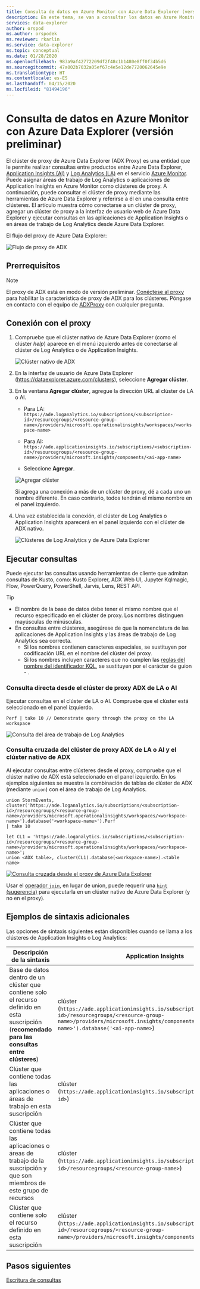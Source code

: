```yaml
---
title: Consulta de datos en Azure Monitor con Azure Data Explorer (versión preliminar)
description: En este tema, se van a consultar los datos en Azure Monitor mediante la creación de un proxy de Azure Data Explorer para consultas entre productos con Application Insights y Log Analytics.
services: data-explorer
author: orspod
ms.author: orspodek
ms.reviewer: rkarlin
ms.service: data-explorer
ms.topic: conceptual
ms.date: 01/28/2020
ms.openlocfilehash: 983a9af42772209df2f48c1b1480e8ff0f34b5d6
ms.sourcegitcommit: 47a002b7032a05ef67c4e5e12de7720062645e9e
ms.translationtype: HT
ms.contentlocale: es-ES
ms.lasthandoff: 04/15/2020
ms.locfileid: "81494196"
---
```

# <a name="query-data-in-azure-monitor-using-azure-data-explorer-preview"></a>Consulta de datos en Azure Monitor con Azure Data Explorer (versión preliminar)

El clúster de proxy de Azure Data Explorer (ADX Proxy) es una entidad que le permite realizar consultas entre productos entre Azure Data Explorer, [Application Insights (AI)](/azure/azure-monitor/app/app-insights-overview) y [Log Analytics (LA)](/azure/azure-monitor/platform/data-platform-logs) en el servicio [Azure Monitor](/azure/azure-monitor/). Puede asignar áreas de trabajo de Log Analytics o aplicaciones de Application Insights en Azure Monitor como clústeres de proxy. A continuación, puede consultar el clúster de proxy mediante las herramientas de Azure Data Explorer y referirse a él en una consulta entre clústeres. El artículo muestra cómo conectarse a un clúster de proxy, agregar un clúster de proxy a la interfaz de usuario web de Azure Data Explorer y ejecutar consultas en las aplicaciones de Application Insights o en áreas de trabajo de Log Analytics desde Azure Data Explorer.

El flujo del proxy de Azure Data Explorer: 

![Flujo de proxy de ADX](media/adx-proxy/adx-proxy-flow.png)

## <a name="prerequisites"></a>Prerrequisitos

> [!NOTE]
> El proxy de ADX está en modo de versión preliminar. [Conéctese al proxy](#connect-to-the-proxy) para habilitar la característica de proxy de ADX para los clústeres. Póngase en contacto con el equipo de [ADXProxy](mailto:adxproxy@microsoft.com) con cualquier pregunta.

## <a name="connect-to-the-proxy"></a>Conexión con el proxy

1. Compruebe que el clúster nativo de Azure Data Explorer (como el clúster *help*) aparece en el menú izquierdo antes de conectarse al clúster de Log Analytics o de Application Insights.

    ![Clúster nativo de ADX](media/adx-proxy/web-ui-help-cluster.png)

1. En la interfaz de usuario de Azure Data Explorer (https://dataexplorer.azure.com/clusters), seleccione **Agregar clúster**.

1. En la ventana **Agregar clúster**, agregue la dirección URL al clúster de LA o AI. 
    
    * Para LA: `https://ade.loganalytics.io/subscriptions/<subscription-id>/resourcegroups/<resource-group-name>/providers/microsoft.operationalinsights/workspaces/<workspace-name>`
    * Para AI: `https://ade.applicationinsights.io/subscriptions/<subscription-id>/resourcegroups/<resource-group-name>/providers/microsoft.insights/components/<ai-app-name>`

    * Seleccione **Agregar**.

    ![Agregar clúster](media/adx-proxy/add-cluster.png)

    Si agrega una conexión a más de un clúster de proxy, dé a cada uno un nombre diferente. En caso contrario, todos tendrán el mismo nombre en el panel izquierdo.

1. Una vez establecida la conexión, el clúster de Log Analytics o Application Insights aparecerá en el panel izquierdo con el clúster de ADX nativo. 

    ![Clústeres de Log Analytics y de Azure Data Explorer](media/adx-proxy/la-adx-clusters.png)

## <a name="run-queries"></a>Ejecutar consultas

Puede ejecutar las consultas usando herramientas de cliente que admitan consultas de Kusto, como: Kusto Explorer, ADX Web UI, Jupyter Kqlmagic, Flow, PowerQuery, PowerShell, Jarvis, Lens, REST API.

> [!TIP]
> * El nombre de la base de datos debe tener el mismo nombre que el recurso especificado en el clúster de proxy. Los nombres distinguen mayúsculas de minúsculas.
> * En consultas entre clústeres, asegúrese de que la nomenclatura de las aplicaciones de Application Insights y las áreas de trabajo de Log Analytics sea correcta.
>     * Si los nombres contienen caracteres especiales, se sustituyen por codificación URL en el nombre del clúster del proxy. 
>     * Si los nombres incluyen caracteres que no cumplen las [reglas del nombre del identificador KQL](kusto/query/schema-entities/entity-names.md), se sustituyen por el carácter de guion **-** .

### <a name="direct-query-from-your-la-or-ai-adx-proxy-cluster"></a>Consulta directa desde el clúster de proxy ADX de LA o AI

Ejecutar consultas en el clúster de LA o AI. Compruebe que el clúster está seleccionado en el panel izquierdo. 

```kusto
Perf | take 10 // Demonstrate query through the proxy on the LA workspace
```

![Consulta del área de trabajo de Log Analytics](media/adx-proxy/query-la.png)

### <a name="cross-query-of-your-la-or-ai-adx-proxy-cluster-and-the-adx-native-cluster"></a>Consulta cruzada del clúster de proxy ADX de LA o AI y el clúster nativo de ADX 

Al ejecutar consultas entre clústeres desde el proxy, compruebe que el clúster nativo de ADX está seleccionado en el panel izquierdo. En los ejemplos siguientes se muestra la combinación de tablas de clúster de ADX (mediante `union`) con el área de trabajo de Log Analytics.

```kusto
union StormEvents, cluster('https://ade.loganalytics.io/subscriptions/<subscription-id>/resourcegroups/<resource-group-name>/providers/microsoft.operationalinsights/workspaces/<workspace-name>').database('<workspace-name>').Perf
| take 10 
```

```kusto
let CL1 = 'https://ade.loganalytics.io/subscriptions/<subscription-id>/resourcegroups/<resource-group-name>/providers/microsoft.operationalinsights/workspaces/<workspace-name>';
union <ADX table>, cluster(CL1).database(<workspace-name>).<table name>
```

   [ ![Consulta cruzada desde el proxy de Azure Data Explorer](media/adx-proxy/cross-query-adx-proxy.png)](media/adx-proxy/cross-query-adx-proxy.png#lightbox)

Usar el [operador `join`](kusto/query/joinoperator.md), en lugar de union, puede requerir una [`hint` (sugerencia)](kusto/query/joinoperator.md#join-hints) para ejecutarla en un clúster nativo de Azure Data Explorer (y no en el proxy). 

## <a name="additional-syntax-examples"></a>Ejemplos de sintaxis adicionales

Las opciones de sintaxis siguientes están disponibles cuando se llama a los clústeres de Application Insights o Log Analytics:

|Descripción de la sintaxis  |Application Insights  |Log Analytics  |
|----------------|---------|---------|
| Base de datos dentro de un clúster que contiene solo el recurso definido en esta suscripción (**recomendado para las consultas entre clústeres**) |   clúster (`https://ade.applicationinsights.io/subscriptions/<subscription-id>/resourcegroups/<resource-group-name>/providers/microsoft.insights/components/<ai-app-name>').database('<ai-app-name>`) | clúster (`https://ade.loganalytics.io/subscriptions/<subscription-id>/resourcegroups/<resource-group-name>/providers/microsoft.operationalinsights/workspaces/<workspace-name>').database('<workspace-name>`)     |
| Clúster que contiene todas las aplicaciones o áreas de trabajo en esta suscripción    |     clúster (`https://ade.applicationinsights.io/subscriptions/<subscription-id>`)    |    clúster (`https://ade.loganalytics.io/subscriptions/<subscription-id>`)     |
|Clúster que contiene todas las aplicaciones o áreas de trabajo de la suscripción y que son miembros de este grupo de recursos    |   clúster (`https://ade.applicationinsights.io/subscriptions/<subscription-id>/resourcegroups/<resource-group-name>`)      |    clúster (`https://ade.loganalytics.io/subscriptions/<subscription-id>/resourcegroups/<resource-group-name>`)      |
|Clúster que contiene solo el recurso definido en esta suscripción      |    clúster (`https://ade.applicationinsights.io/subscriptions/<subscription-id>/resourcegroups/<resource-group-name>/providers/microsoft.insights/components/<ai-app-name>`)    |  clúster (`https://ade.loganalytics.io/subscriptions/<subscription-id>/resourcegroups/<resource-group-name>/providers/microsoft.operationalinsights/workspaces/<workspace-name>`)     |

## <a name="next-steps"></a>Pasos siguientes

[Escritura de consultas](write-queries.md)

